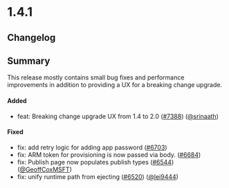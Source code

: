 # 1.4.1

## Changelog

## Summary

This release mostly contains small bug fixes and performance improvements in addition to providing a UX for a breaking change upgrade.

#### Added

- feat: Breaking change upgrade UX from 1.4 to 2.0 ([#7388](https://github.com/microsoft/BotFramework-Composer/pull/7388)) ([@srinaath](https://github.com/srinaath))

#### Fixed

- fix: add retry logic for adding app password ([#6703](https://github.com/microsoft/BotFramework-Composer/pull/6703))
- fix: ARM token for provisioning is now passed via body. ([#6684](https://github.com/microsoft/BotFramework-Composer/pull/6684))
- fix: Publish page now populates publish types ([#6544](https://github.com/microsoft/BotFramework-Composer/pull/6544)) ([@GeoffCoxMSFT](https://github.com/GeoffCoxMSFT))
- fix: unify runtime path from ejecting ([#6520](https://github.com/microsoft/BotFramework-Composer/pull/6520)) ([@lei9444](https://github.com/lei9444))
